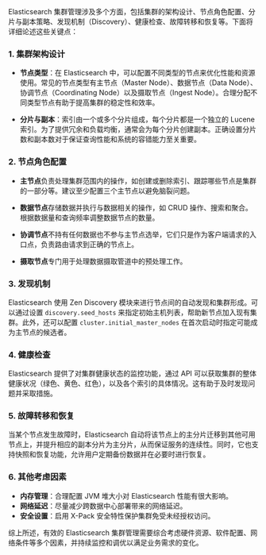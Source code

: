Elasticsearch 集群管理涉及多个方面，包括集群的架构设计、节点角色配置、分片与副本策略、发现机制（Discovery）、健康检查、故障转移和恢复等。下面将详细论述这些关键点：

### 1. 集群架构设计

- **节点类型**：在 Elasticsearch 中，可以配置不同类型的节点来优化性能和资源使用。常见的节点类型有主节点（Master Node）、数据节点（Data Node）、协调节点（Coordinating Node）以及摄取节点（Ingest Node）。合理分配不同类型节点有助于提高集群的稳定性和效率。
  
- **分片与副本**：索引由一个或多个分片组成，每个分片都是一个独立的 Lucene 索引。为了提供冗余和负载均衡，通常会为每个分片创建副本。正确设置分片数和副本数对于保证查询性能和系统的容错能力至关重要。

### 2. 节点角色配置

- **主节点**负责处理集群范围内的操作，如创建或删除索引、跟踪哪些节点是集群的一部分等。建议至少配置三个主节点以避免脑裂问题。
  
- **数据节点**存储数据并执行与数据相关的操作，如 CRUD 操作、搜索和聚合。根据数据量和查询频率调整数据节点的数量。
  
- **协调节点**不持有任何数据也不参与主节点选举，它们只是作为客户端请求的入口点，负责路由请求到正确的节点上。
  
- **摄取节点**专门用于处理数据摄取管道中的预处理工作。

### 3. 发现机制

Elasticsearch 使用 Zen Discovery 模块来进行节点间的自动发现和集群形成。可以通过设置 `discovery.seed_hosts` 来指定初始主机列表，帮助新节点加入现有集群。此外，还可以配置 `cluster.initial_master_nodes` 在首次启动时指定可能成为主节点的候选者。

### 4. 健康检查

Elasticsearch 提供了对集群健康状态的监控功能，通过 API 可以获取集群的整体健康状况（绿色、黄色、红色），以及各个索引的具体情况。这有助于及时发现问题并采取措施。

### 5. 故障转移和恢复

当某个节点发生故障时，Elasticsearch 自动将该节点上的主分片迁移到其他可用节点上，并提升相应的副本分片为主分片，从而保证服务的连续性。同时，它也支持快照和恢复功能，允许用户定期备份数据并在必要时进行恢复。

### 6. 其他考虑因素

- **内存管理**：合理配置 JVM 堆大小对 Elasticsearch 性能有很大影响。
- **网络延迟**：尽量减少跨数据中心部署带来的网络延迟。
- **安全设置**：启用 X-Pack 安全特性保护集群免受未经授权访问。

综上所述，有效的 Elasticsearch 集群管理需要综合考虑硬件资源、软件配置、网络条件等多个因素，并持续监控和调优以满足业务需求的变化。